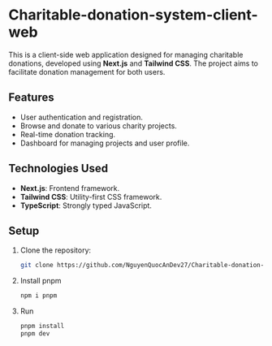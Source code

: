 # Charitable-donation-system-client-web

This is a client-side web application designed for managing charitable donations, developed using **Next.js** and **Tailwind CSS**. The project aims to facilitate donation management for both users.

## Features

- User authentication and registration.
- Browse and donate to various charity projects.
- Real-time donation tracking.
- Dashboard for managing projects and user profile.

## Technologies Used

- **Next.js**: Frontend framework.
- **Tailwind CSS**: Utility-first CSS framework.
- **TypeScript**: Strongly typed JavaScript.

## Setup

1. Clone the repository:
   ```bash
   git clone https://github.com/NguyenQuocAnDev27/Charitable-donation-system-client-web.git

2. Install pnpm
   ```bash
   npm i pnpm

4. Run
   ```bash
   pnpm install
   pnpm dev
